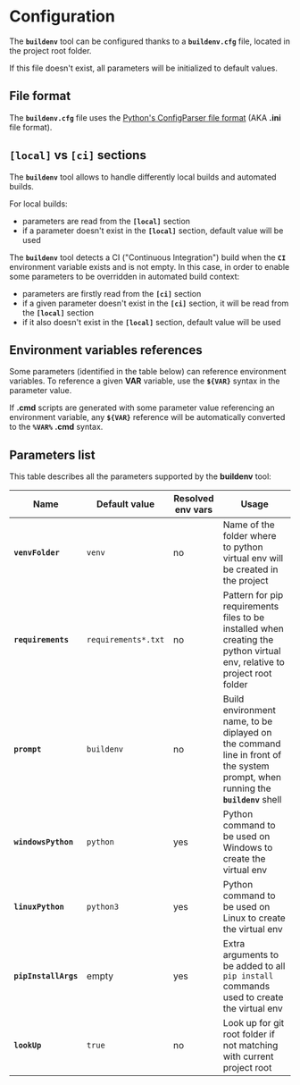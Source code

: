 # Configuration

The **`buildenv`** tool can be configured thanks to a **`buildenv.cfg`** file, located in the project root folder.

If this file doesn't exist, all parameters will be initialized to default values.

## File format

The **`buildenv.cfg`** file uses the [Python's ConfigParser file format](https://docs.python.org/3/library/configparser.html) (AKA **.ini** file format).

## **`[local]`** vs **`[ci]`** sections

The **`buildenv`** tool allows to handle differently local builds and automated builds.

For local builds:
* parameters are read from the **`[local]`** section
* if a parameter doesn't exist in the **`[local]`** section, default value will be used

The **`buildenv`** tool detects a CI ("Continuous Integration") build when the **`CI`** environment variable exists and is not empty.
In this case, in order to enable some parameters to be overridden in automated build context:
* parameters are firstly read from the **`[ci]`** section
* if a given parameter doesn't exist in the **`[ci]`** section, it will be read from the **`[local]`** section
* if it also doesn't exist in the **`[local]`** section, default value will be used

## Environment variables references

Some parameters (identified in the table below) can reference environment variables. To reference a given **VAR** variable, use the **`${VAR}`** syntax in the parameter value.

If **.cmd** scripts are generated with some parameter value referencing an environment variable, any **`${VAR}`** reference will be automatically converted to the **`%VAR%`** **.cmd** syntax.

## Parameters list

This table describes all the parameters supported by the **buildenv** tool:

|Name                   |Default value          |Resolved env vars|Usage|
|-                      |-                      |-                |-
|**`venvFolder`**       | `venv`                | no  | Name of the folder where to python virtual env will be created in the project
|**`requirements`**     | `requirements*.txt`   | no  | Pattern for pip requirements files to be installed when creating the python virtual env, relative to project root folder
|**`prompt`**           | `buildenv`            | no  | Build environment name, to be diplayed on the command line in front of the system prompt, when running the **`buildenv`** shell
|**`windowsPython`**    | `python`              | yes | Python command to be used on Windows to create the virtual env
|**`linuxPython`**      | `python3`             | yes | Python command to be used on Linux to create the virtual env
|**`pipInstallArgs`**   | empty                 | yes | Extra arguments to be added to all `pip install` commands used to create the virtual env
|**`lookUp`**           | `true`                | no  | Look up for git root folder if not matching with current project root
